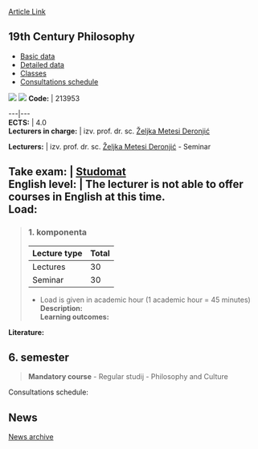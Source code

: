 [Article Link](https://www.fhs.hr/en/course/1cp)

## 19th Century Philosophy
  * [Basic data](https://www.fhs.hr/en/course/1cp#v1id-523743_297440_1_0 "Basic data")
  * [Detailed data](https://www.fhs.hr/en/course/1cp#v1id-523743_297440_1_1 "Detailed data")
  * [Classes](https://www.fhs.hr/en/course/1cp#v1id-523743_297440_1_2 "Classes")
  * [Consultations schedule](https://www.fhs.hr/en/course/1cp#v1id-523743_297440_1_3 "Consultations schedule")


[![](https://www.fhs.hr/img/flags/gif/hr.gif)](https://www.fhs.hr/predmet/f1s_a) [![](https://www.fhs.hr/img/flags/gif/gb.gif)](https://www.fhs.hr/en/course/1cp)
**Code:** |  213953  
  
---|---  
**ECTS:** |  4.0   
**Lecturers in charge:** |  izv. prof. dr. sc. [Željka Metesi Deronjić](https://www.fhs.hr/staff/zeljka.metesi_deronjic)   
  
**Lecturers:** |  izv. prof. dr. sc. [Željka Metesi Deronjić](https://www.fhs.hr/djelatnik/zeljka.metesi_deronjic) - Seminar  
  
**Take exam:** |  [Studomat](http://www.isvu.hr/studomat)  
**English level:** |  The lecturer is not able to offer courses in English at this time.   
**Load:**  
---  
> ### 1. komponenta
> | Lecture type | Total  
> ---|---  
> Lectures | 30  
> Seminar | 30  
> * Load is given in academic hour (1 academic hour = 45 minutes)   
**Description:**  
> **Learning outcomes:**  

  
**Literature:**  

  
**6. semester**  
---  
> **Mandatory course** - Regular studij - Philosophy and Culture  
>   
Consultations schedule: 


## News
[News archive](https://www.fhs.hr/en/course/1cp?@=21cdz#news_120817 "News archive")
